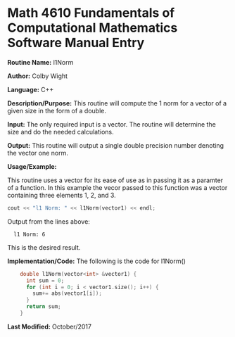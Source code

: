 # Math 4610 Fundamentals of Computational Mathematics Software Manual Entry

**Routine Name:**           l1Norm

**Author:** Colby Wight

**Language:** C++

**Description/Purpose:**  This routine will compute the 1 norm for a vector of a given size in the form of a double.

**Input:** The only required input is a vector. The routine will determine the size and do the needed calculations.

**Output:** This routine will output a single double precision number denoting the vector one norm.


**Usage/Example:**

This routine uses a vector for its ease of use as in passing it as a paramter of a function. In this example the vecor passed to this function was a vector containing three elements 1, 2, and 3.
```C++
cout << "l1 Norm: " << l1Norm(vector1) << endl;
```

Output from the lines above:

      l1 Norm: 6

This is the desired result.

**Implementation/Code:** The following is the code for l1Norm()
```C++
    double l1Norm(vector<int> &vector1) {
      int sum = 0;
      for (int i = 0; i < vector1.size(); i++) {
        sum+= abs(vector1[i]);
      }
      return sum;
    }
```
**Last Modified:** October/2017
